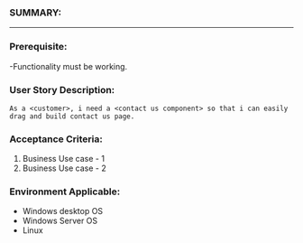 ### SUMMARY:
----
### Prerequisite:
-Functionality must be working.

### User Story Description:
    As a <customer>, i need a <contact us component> so that i can easily drag and build contact us page.

### Acceptance Criteria:
1. Business Use case - 1
2. Business Use case - 2
 
###  Environment Applicable:

- Windows desktop OS
- Windows Server OS
- Linux
